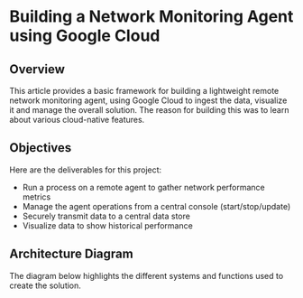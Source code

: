 # Building a Network Monitoring Agent using Google Cloud

## Overview

This article provides a basic framework for building a lightweight remote network monitoring agent, using Google Cloud to ingest the data, visualize it and manage the overall solution.  The reason for building this was to learn about various cloud-native features.

## Objectives

Here are the deliverables for this project:
- Run a process on a remote agent to gather network performance metrics
- Manage the agent operations from a central console (start/stop/update)
- Securely transmit data to a central data store
- Visualize data to show historical performance

## Architecture Diagram

The diagram below highlights the different systems and functions used to create the solution.
